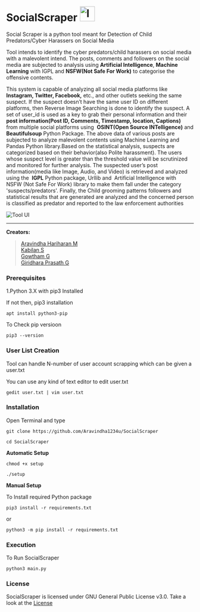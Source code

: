 # SocialScraper <img src="https://cdn3.iconfinder.com/data/icons/web-hosting-2-1/128/95-512.png" alt="logo" width="40" height="40"/>

Social Scraper is a python tool meant for Detection of Child Predators/Cyber Harassers on Social Media


Tool intends to identify the cyber predators/child harassers on social media with a malevolent intend. The posts, comments and followers on the social media are subjected to analysis using **Artificial Intelligence**, **Machine Learning** with IGPL and **NSFW(Not Safe For Work)** to categorise the offensive contents.

This system is capable of analyzing all social media platforms like **Instagram, Twitter, Facebook,** etc., and other outlets seeking the same suspect. If the suspect doesn’t have the same user ID on different platforms, then Reverse Image Searching is done to identify the suspect. A set of user_id is used as a key to grab their personal information and their **post information(Post ID, Comments, Timestamp, location, Captions)** from multiple social platforms using ​ **OSINT(Open Source INTelligence)** and **Beautifulsoup** Python Package. The above data of various posts are subjected to analyze malevolent contents using Machine Learning and Pandas Python library.Based on the statistical analysis, suspects are categorized based on their behavior(also Polite harassment). The users whose suspect level is greater than the threshold value will be scrutinized and monitored for further analysis. The suspected user’s post information(media like Image, Audio, and Video) is retrieved and analyzed using the ​ **IGPL** Python package, ​ Urllib and ​ Artificial Intelligence with ​ NSFW (Not Safe For Work) library to make them fall under the category 'suspects/predators'. Finally, the Child grooming patterns followers and statistical results that are generated are analyzed and the concerned person is classified as predator and reported to the law enforcement authorities

![Tool UI](https://drive.google.com/uc?export=view&id=1e5smGCgv0GavbmotU3_ntOpo1FNGUez0)
***

**Creators:**
> [Aravindha Hariharan M](https://github.com/Aravindha1234u)  
> [Kabilan S](https://github.com/kabilan1290)  
> [Gowtham G](https://github.com/Gowtham-18)  
> [Giridhara Prasath G](https://github.com/giridhar30)  



### Prerequisites
1.Python 3.X with pip3 Installed  

If not then, pip3 installation  
```
apt install python3-pip
```  
To Check pip versioon  
```
pip3 --version
```

### User List Creation
Tool can handle N-number of user account scrapping which can be given a user.txt

You can use any kind of text editor to edit user.txt
```
gedit user.txt | vim user.txt
```
### Installation
Open Terminal and type
```
git clone https://github.com/Aravindha1234u/SocialScraper

cd SocialScraper
```
**Automatic Setup**

```
chmod +x setup

./setup
```

**Manual Setup**

To Install required Python package

```
pip3 install -r requirements.txt
```
or
```
python3 -m pip install -r requirements.txt
```

### Execution
To Run SocialScraper
```
python3 main.py
```

### License
SocialScraper is licensed under GNU General Public License v3.0. Take a look at the [License](https://github.com/Aravindha1234u/SocialScraper/blob/master/LICENSE)
